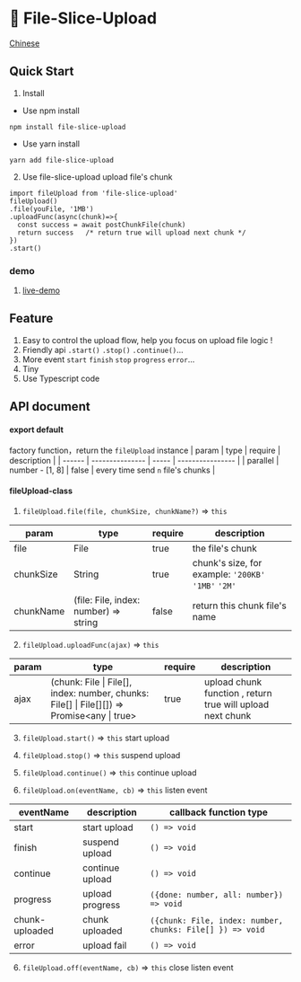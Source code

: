 # 📄 File-Slice-Upload

[Chinese](./README_zh.md)

## Quick Start
1. Install
  * Use npm install
  ```shell
  npm install file-slice-upload
  ```
  * Use yarn install
  ```shell
  yarn add file-slice-upload
  ```

2. Use file-slice-upload upload file's chunk

```tsx
import fileUpload from 'file-slice-upload'
fileUpload()
.file(youFile, '1MB')
.uploadFunc(async(chunk)=>{
  const success = await postChunkFile(chunk)
  return success   /* return true will upload next chunk */
})
.start()
```
### demo

1. [live-demo](https://zhao-huo-long.github.io/file-slice-upload/demo/demo.html)


## Feature
1. Easy to control the upload flow, help you focus on upload file logic !
2. Friendly api `.start()` `.stop()` `.continue()`...
3. More event `start` `finish` `stop` `progress` `error`...
4. Tiny
5. Use Typescript code


## API document

#### export default
factory function，return the `fileUpload` instance
| param   | type            | require  | description           |
| ------ | --------------- | ----- | ---------------- |
| parallel | number - [1, 8] | false | every time send `n` file's chunks |


#### fileUpload-class
1. `fileUpload.file(file, chunkSize, chunkName?)` => `this`

| param   | type            | require  | description |
| ------ | --------------- | ----- | ---------------- |
| file | File | true | the file's chunk |
| chunkSize | String | true | chunk's size, for example: `'200KB'` `'1MB'` `'2M'` |
| chunkName | (file: File, index: number) => string | false | return this chunk file's name |

2.  `fileUpload.uploadFunc(ajax)`  => `this`

| param   | type            | require  | description |
| ------ | --------------- | ----- | ---------------- |
| ajax | (chunk: File \| File[], index: number, chunks: File[] \| File[][]) => Promise\<any \| true\> | true | upload chunk function , return true will upload next chunk |

3.  `fileUpload.start()`  => `this`
start upload
4.  `fileUpload.stop()`  => `this`
suspend upload
5.  `fileUpload.continue()`  => `this`
continue upload

5.  `fileUpload.on(eventName, cb)`  => `this`
listen event

| eventName   | description | callback function type
| ------ | --------------- | ----- |
| start | start upload | `() => void` |
| finish | suspend upload | `() => void`|
| continue | continue upload | `() => void` |
| progress | upload progress | `({done: number, all: number}) => void` |
| chunk-uploaded | chunk uploaded  |`({chunk: File, index: number, chunks: File[] }) => void `|
| error | upload fail | `() => void` |

6. `fileUpload.off(eventName, cb)` => `this`
 close listen event
